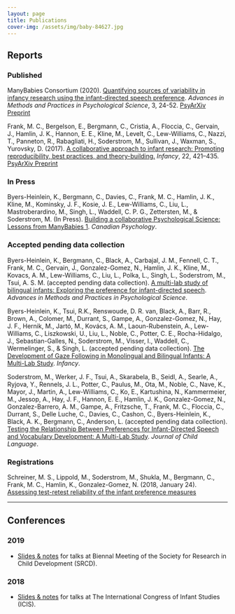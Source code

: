 ```yaml
---
layout: page
title: Publications
cover-img: /assets/img/baby-84627.jpg
---
```


<!---
Within a category, organize alphabetically

To fix:
- ad activities spreadsheet
- open external links in new tab? possible work around with kramdown
--->

## Reports

### Published

ManyBabies Consortium (2020). [Quantifying sources of variability in infancy research using the infant-directed speech preference](https://doi.org/10.1177/2515245919900809). _Advances in Methods and Practices in Psychological Science_, 3, 24-52. [PsyArXiv Preprint](https://psyarxiv.com/s98ab)

Frank, M. C., Bergelson, E., Bergmann, C., Cristia, A., Floccia, C., Gervain, J., Hamlin, J. K., Hannon, E. E., Kline, M., Levelt, C., Lew-Williams, C., Nazzi, T., Panneton, R., Rabagliati, H., Soderstrom, M., Sullivan, J., Waxman, S., Yurovsky, D. (2017). [A collaborative approach to infant research: Promoting reproducibility, best practices, and theory-building.](https://doi.org/10.1111/infa.12182) _Infancy_, 22, 421–435. [PsyArXiv Preprint](https://osf.io/27b43/)

### In Press

Byers-Heinlein, K., Bergmann, C., Davies, C., Frank, M. C., Hamlin, J. K., Kline, M., Kominsky, J. F., Kosie, J. E., Lew-Williams, C., Liu, L., Mastroberardino, M., Singh, L., Waddell, C. P. G., Zettersten, M., & Soderstrom, M. (In Press). [Building a collaborative Psychological Science: Lessons from ManyBabies 1](https://psyarxiv.com/dmhk2/). _Canadian Psychology_.

<!--- ### Under review --->
<!--- Is there anything under review? (RR Stage 1?) --->

### Accepted pending data collection

Byers-Heinlein, K., Bergmann, C., Black, A., Carbajal, J. M., Fennell, C. T., Frank, M. C., Gervain, J., Gonzalez-Gomez, N., Hamlin, J. K., Kline, M., Kovacs, A. M., Lew-Williams, C., Liu, L., Polka, L., Singh, L., Soderstrom, M., Tsui, A. S. M. (accepted pending data collection). [A multi-lab study of bilingual infants: Exploring the preference for infant-directed speech](https://docs.google.com/document/d/1IsqOI3zNOSy-8H1rAjKWeBMlQD5QyAcnUdkhV_n2K2g). _Advances in Methods and Practices in Psychological Science_.

Byers-Heinlein, K., Tsui, R.K., Renswoude, D. R. van, Black, A., Barr, R., Brown, A., Colomer, M., Durrant, S., Gampe, A., Gonzalez-Gomez, N., Hay, J. F., Hernik, M., Jartó, M., Kovács, A. M., Laoun-Rubenstein, A., Lew-Williams, C., Liszkowski, U., Liu, L., Noble, C., Potter, C. E., Rocha-Hidalgo, J., Sebastian-Galles, N., Soderstrom, M., Visser, I., Waddell, C., Wermelinger, S., & Singh, L. (accepted pending data collection). [The Development of Gaze Following in Monolingual and Bilingual Infants: A Multi-Lab Study](https://psyarxiv.com/sgfhv). _Infancy_.

Soderstrom, M., Werker, J. F., Tsui, A., Skarabela, B., Seidl, A., Searle, A., Ryjova, Y., Rennels, J. L., Potter, C., Paulus, M., Ota, M., Noble, C., Nave, K., Mayor, J., Martin, A., Lew-Williams, C., Ko, E., Kartushina, N., Kammermeier, M., Jessop, A., Hay, J. F., Hannon, E. E., Hamlin, J. K., Gonzalez-Gomez, N., Gonzalez-Barrero, A. M., Gampe, A., Fritzsche, T., Frank, M. C., Floccia, C., Durrant, S., Delle Luche, C., Davies, C., Cashon, C., Byers-Heinlein, K., Black, A. K., Bergmann, C., Anderson, L. (accepted pending data collection). [Testing the Relationship Between Preferences for Infant-Directed Speech and Vocabulary Development: A Multi-Lab Study](https://drive.google.com/drive/folders/1yb7bdTtEDOKwIA4qMcfiuKkoI1jIojW7). _Journal of Child Language_.

### Registrations
<!---
Missing:
MB4 - https://osf.io/xe2pj/
MB5 - ?
MB-AH - ?

In progress:
MB2 - https://osf.io/ezv4m
MB3 - https://osf.io/98gkj/

Registration under embargo on OSF - Should be included?
ManyBabies1 Languages Follow-up Study
Soderstrom, M., Junge, C., Kartushina, N., Soley, G., Mayor, J., Durier, V., Barbu, S., Oceláková, Z., Chladkova, K., Smolík, F. (2019, December 19). [Preference for Infant-Directed Speech Across Languages in North American 6-9-month-old infants](https://osf.io/gwdc9/)
--->

Schreiner, M. S., Lippold, M., Soderstrom, M., Shukla, M., Bergmann, C., Frank, M. C., Hamlin, K., Gonzalez-Gomez, N. (2018, January 24). [Assessing test-retest reliability of the infant preference measures](https://osf.io/v5f8t)

***

<!-- add data from registrations - future -->
## Conferences

### 2019

* [Slides & notes](https://osf.io/4p9dt/) for talks at Biennal Meeting of the Society for Research in Child Development (SRCD).

### 2018

* [Slides & notes](https://osf.io/5kb3w/) for talks at The International Congress of Infant Studies (ICIS).
